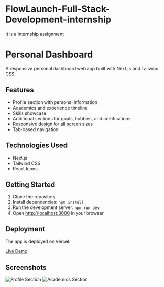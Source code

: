 # FlowLaunch-Full-Stack-Development-internship
It is a internship assignment
# Personal Dashboard

A responsive personal dashboard web app built with Next.js and Tailwind CSS.

## Features

- Profile section with personal information
- Academics and experience timeline
- Skills showcase
- Additional sections for goals, hobbies, and certifications
- Responsive design for all screen sizes
- Tab-based navigation

## Technologies Used

- Next.js
- Tailwind CSS
- React Icons

## Getting Started

1. Clone the repository
2. Install dependencies: `npm install`
3. Run the development server: `npm run dev`
4. Open [http://localhost:3000](http://localhost:3000) in your browser

## Deployment

The app is deployed on Vercel:

[Live Demo](https://personal-dashboard.vercel.app)

## Screenshots

![Profile Section](/screenshots/profile.png)
![Academics Section](/screenshots/academics.png)

